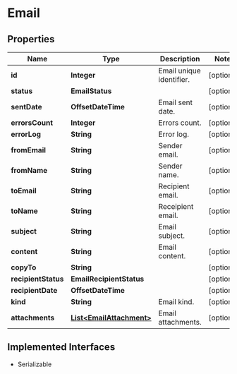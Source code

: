 

# Email



## Properties

| Name | Type | Description | Notes |
|------------ | ------------- | ------------- | -------------|
|**id** | **Integer** | Email unique identifier. |  [optional] |
|**status** | **EmailStatus** |  |  [optional] |
|**sentDate** | **OffsetDateTime** | Email sent date. |  [optional] |
|**errorsCount** | **Integer** | Errors count. |  [optional] |
|**errorLog** | **String** | Error log. |  [optional] |
|**fromEmail** | **String** | Sender email. |  [optional] |
|**fromName** | **String** | Sender name. |  [optional] |
|**toEmail** | **String** | Recipient email. |  [optional] |
|**toName** | **String** | Receipient email. |  [optional] |
|**subject** | **String** | Email subject. |  [optional] |
|**content** | **String** | Email content. |  [optional] |
|**copyTo** | **String** |  |  [optional] |
|**recipientStatus** | **EmailRecipientStatus** |  |  [optional] |
|**recipientDate** | **OffsetDateTime** |  |  [optional] |
|**kind** | **String** | Email kind. |  [optional] |
|**attachments** | [**List&lt;EmailAttachment&gt;**](EmailAttachment.md) | Email attachments. |  [optional] |


## Implemented Interfaces

* Serializable


